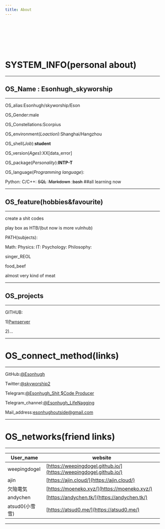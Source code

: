 ```yaml
---
title: About
---
```


<!--
<iframe frameborder="no" border="0" marginwidth="0" marginheight="0" width=330 height=86 src="//music.163.com/outchain/player?type=2&id=1466303986&auto=1&height=66"></iframe>
<iframe frameborder="no" border="0" marginwidth="0" marginheight="0" width=330 height=110 src="//music.163.com/outchain/player?type=0&id=5358234121&auto=1&height=90"></iframe>
-->
<script>
	
	function MusicRandomPlay(address){
		document.getElementById("musicPlayer").src = address;
	}
	
	function RandomInt(min, max) {
		min = Math.ceil(min);
		max = Math.floor(max);
		return Math.floor(Math.random() * (max - min) + min); 
		//The maximum is exclusive and the minimum is inclusive
	}
	
	switch(RandomInt(1,4)){
	
	case 1:
		MusicRandomPlay("//music.163.com/outchain/player?type=2&id=1466303986&auto=1&height=66");
	//the sixth sense
		
		break;
	
	case 2:
		MusicRandomPlay("//music.163.com/outchain/player?type=2&id=28941709&auto=1&height=66");
	//ヒビカセ
		
		break;
	
	case 3:
		MusicRandomPlay("//music.163.com/outchain/player?type=2&id=31356410&auto=1&height=66");
	//Mr.taxi
		
		break;
	
	default:
		MusicRandomPlay("//music.163.com/outchain/player?type=2&id=436016471&auto=1&height=66");
	//宵々古今
	
		break;
	
	}
	
</script>

<iframe id="musicPlayer" frameborder="no" border="0" marginwidth="0" marginheight="0" width=330 height=86 src></iframe>
	


# SYSTEM_INFO(personal about)

---

## OS_Name : Esonhugh_skyworship

---

OS_alias:Esonhugh/skyworship/Eson

OS_Gender:male

OS_Constellations:Scorpius 

OS_environment(*Loaction*):Shanghai/Hangzhou

OS_shell(*Job*):**student**

OS_version(*Ages*):XX[data_error]

OS_package(*Personality*):**INTP-T**

OS_language(*Programming language*):

Python: C/C++: ~~SQL~~ :~~Markdown~~ :~~bash~~ ##all learning now



---

## OS_feature(hobbies&favourite)

---

create a shit codes

play box as HTB/(but now is more vulnhub)

PATH(subjects):

Math:
Physics:
IT:
Psychology:
Philosophy:

singer_REOL

food_beef

almost very kind of meat

---

## OS_projects

---

GITHUB:

1)[Pwnserver](https://github.com/ixiniansec/pwnserver)

2)...


---

# OS_connect_method(links)

---

GitHub:[@Esonhugh](https://github.com/Esonhugh)

Twitter:[@skyworship2](https://twitter.com/Skyworship2?s=09)

Telegram:[@Esonhugh_Shit $Code Producer](https://t.me/EsonHugh_Skywalker)

Telegram_channel:[@Esonhugh_LifeNagging](https://t.me/Esonhugh_LifeNagging)

Mail_address:<esonhughoutside@gmail.com>


---

# OS_networks(friend links)

---

User_name|website
---------|-------
weepingdogel|[https://weepingdogel.github.io/](https://weepingdogel.github.io/)
ajin|[https://ajin.cloud/](https://ajin.cloud/)
欠陥電気|[https://moeneko.xyz/](https://moeneko.xyz/)
andychen|[https://andychen.tk/](https://andychen.tk/)
atsud0(小雪雪)|[https://atsud0.me/](https://atsud0.me/)

---

<br>
<br>
<br>
<br>
<br>
<br>

<!--
	comments
	#### Other_info
	theme: https://github.com/cotes2020/jekyll-theme-chirpy
	copyright© 2017-2019 Cotes Chung
	MIT License
-->
